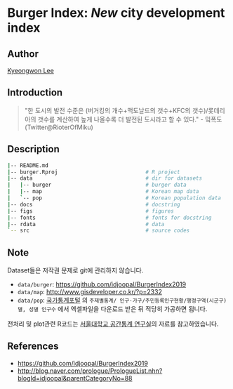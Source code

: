 Burger Index: *New* city development index
================================================

Author
------------------------------------------------

[Kyeongwon Lee](https://github.com/heleeos)

Introduction
------------------------------------------------

> "한 도시의 발전 수준은 (버거킹의 개수+맥도날드의 갯수+KFC의 갯수)/롯데리아의 갯수를 계산하여 높게 나올수록 더 발전된 도시라고 할 수 있다." - 밐폭도(Twitter@RioterOfMiku)


Description
------------------------------------------------

```bash
|-- README.md
|-- burger.Rproj                            # R project
|-- data                                    # dir for datasets   
|   |-- burger                              # burger data
|   |-- map                                 # Korean map data
|   `-- pop                                 # Korean population data
|-- docs                                    # docstring
|-- figs                                    # figures
|-- fonts                                   # fonts for docstring
|-- rdata                                   # data
`-- src                                     # source codes
```

Note
------------------------------------------------

Dataset들은 저작권 문제로 git에 관리하지 않습니다. 

* `data/burger`: https://github.com/idjoopal/BurgerIndex2019
* `data/map`: http://www.gisdeveloper.co.kr/?p=2332 
* `data/pop`: [국가통계포털](http://kosis.kr/index/index.do) 의 `주제별통계/ 인구·가구/주민등록인구현황/행정구역(시군구)별, 성별 인구수` 에서 엑셀파일을 다운로드 받은 뒤 적당히 가공하면 됩니다.

전처리 및 plot관련 R코드는 [서울대학교 공간통계 연구실](http://stat.snu.ac.kr/spatstat/)의 자료를 참고하였습니다.

References
------------------------------------------------

* https://github.com/idjoopal/BurgerIndex2019
* http://blog.naver.com/prologue/PrologueList.nhn?blogId=idjoopal&parentCategoryNo=88